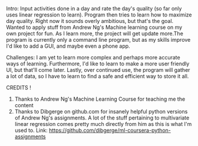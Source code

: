 Intro:
Input activities done in a day and rate the day's quality (so far only uses linear regression to learn). Program then tries to learn how to maximize day quality. Right now it sounds overly ambitious, but that's the goal. Wanted to apply stuff from Andrew Ng's Machine learning course on my own project for fun. As I learn more, the project will get update more.The program is currently only a command line program, but as my skills improve I'd like to add a GUI, and maybe even a phone app.

Challenges:
I am yet to learn more complex and perhaps more accurate ways of learning. 
Furthermore, I'd like to learn to make a more user friendly UI, but that'll come later. 
Lastly, over continued use, the program will gather a lot of data, so I have to learn to find a safe and efficient way to store it all. 

CREDITS !
1) Thanks to Andrew Ng's Machine Learning Course for teaching me the content
2) Thanks to Dibgerge on github.com for insanely helpful python versions of Andrew Ng's assignments.
A lot of the stuff pertaining to multivariate linear regression comes pretty much directly from him as this
is what I'm used to. Link: https://github.com/dibgerge/ml-coursera-python-assignments

